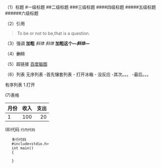 （1）标题
#一级标题
##二级标题
###三级标题
####四级标题
#####五级标题
######六级标题

（2）引用
>To be or not to be,that is a question.

（3）强调
**加粗**
*斜体*
_斜体_
**加粗这个—_斜体—_**

（4）~~删除~~

（5）超链接
[百度脑图](http://naotu.baidu.com)

（6）列表
无序列表
-首先镶套列表
     - 打开冰箱
     - 没反应
-其次。。。
-最后。。。

有序列表
1.打开

(7)表格

 月份 | 收入 | 支出
:-- | :--: | --:
  1 | 100 | 20 

(8)代码
`行内代码`
```
   多行代码
   #include<stdio.h>
   int main()
   {
   
   }
```







